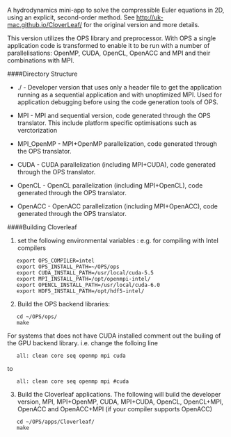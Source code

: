 A hydrodynamics mini-app to solve the compressible Euler equations in 2D,
using an explicit, second-order method. See http://uk-mac.github.io/CloverLeaf/
for the original version and more details.

This version utilizes the OPS library and preprocessor. With OPS a single
application code is transformed to enable it to be run with a number of
parallelisations: OpenMP, CUDA, OpenCL, OpenACC and MPI and their
combinations with MPI.

####Directory Structure

* ./ - Developer version that uses only a header file to get the application
running as a sequential application and with unoptimized MPI. Used for application
debugging before using the code generation tools of OPS.

* MPI - MPI and sequential version, code generated through the OPS translator. This
include platform specific optimisations such as verctorization

* MPI_OpenMP - MPI+OpenMP parallelization, code generated through the OPS translator.

* CUDA - CUDA parallelization (including MPI+CUDA), code generated through the OPS translator.

* OpenCL - OpenCL parallelization (including MPI+OpenCL), code generated through the OPS translator.

* OpenACC - OpenACC parallelization (including MPI+OpenACC), code generated through the OPS translator.

####Building Cloverleaf

1. set the following environmental variables : e.g. for compiling with Intel compilers
```
   export OPS_COMPILER=intel
   export OPS_INSTALL_PATH=~/OPS/ops
   export CUDA_INSTALL_PATH=/usr/local/cuda-5.5
   export MPI_INSTALL_PATH=/opt/openmpi-intel/
   export OPENCL_INSTALL_PATH=/usr/local/cuda-6.0
   export HDF5_INSTALL_PATH=/opt/hdf5-intel/
```
2. Build the OPS backend libraries:
```
   cd ~/OPS/ops/
   make
```
   For systems that does not have CUDA installed comment out the builing of the GPU backend library.
   i.e. change the folloing line
```
   all: clean core seq openmp mpi cuda
```
   to
```
   all: clean core seq openmp mpi #cuda
```

3. Build the Cloverleaf applications. The following will build the developer version, MPI, MPI+OpenMP, CUDA, MPI+CUDA, OpenCL, OpenCL+MPI, OpenACC and OpenACC+MPI (if your compiler supports OpenACC)
```
   cd ~/OPS/apps/Cloverleaf/
   make
```